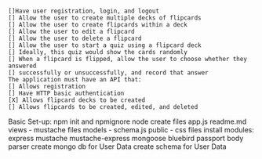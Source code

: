 ```The application must:

[]Have user registration, login, and logout
[] Allow the user to create multiple decks of flipcards
[] Allow the user to create flipcards within a deck
[] Allow the user to edit a flipcard
[] Allow the user to delete a flipcard
[] Allow the user to start a quiz using a flipcard deck
[] Ideally, this quiz would show the cards randomly
[] When a flipcard is flipped, allow the user to choose whether they answered
[] successfully or unsuccessfully, and record that answer
The application must have an API that:
[] Allows registration
[] Have HTTP basic authentication
[X] Allows flipcard decks to be created
[] Allows flipcards to be created, edited, and deleted
```

Basic Set-up:
npm init and npmignore node
create files
  app.js
  readme.md
  views
    - mustache files
  models
    - schema.js
  public
    - css files
  install modules:
    express
    mustache
    mustache-express
    mongoose
    bluebird
    passport
    body parser
create mongo db for User Data
create schema for User Data
